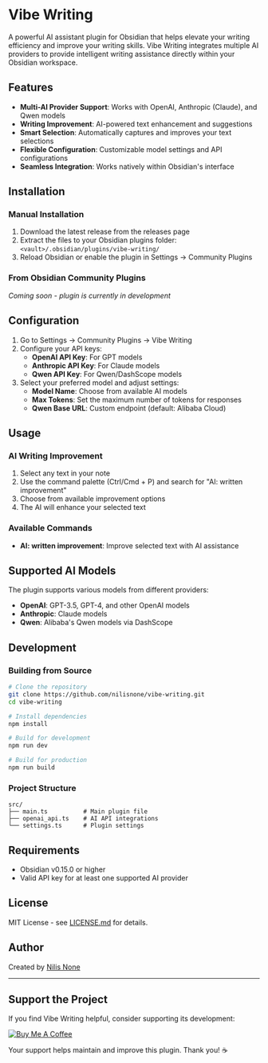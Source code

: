 # Vibe Writing

A powerful AI assistant plugin for Obsidian that helps elevate your writing efficiency and improve your writing skills. Vibe Writing integrates multiple AI providers to provide intelligent writing assistance directly within your Obsidian workspace.

## Features

- **Multi-AI Provider Support**: Works with OpenAI, Anthropic (Claude), and Qwen models
- **Writing Improvement**: AI-powered text enhancement and suggestions
- **Smart Selection**: Automatically captures and improves your text selections
- **Flexible Configuration**: Customizable model settings and API configurations
- **Seamless Integration**: Works natively within Obsidian's interface

## Installation

### Manual Installation

1. Download the latest release from the releases page
2. Extract the files to your Obsidian plugins folder: `<vault>/.obsidian/plugins/vibe-writing/`
3. Reload Obsidian or enable the plugin in Settings → Community Plugins

### From Obsidian Community Plugins

*Coming soon - plugin is currently in development*

## Configuration

1. Go to Settings → Community Plugins → Vibe Writing
2. Configure your API keys:
   - **OpenAI API Key**: For GPT models
   - **Anthropic API Key**: For Claude models  
   - **Qwen API Key**: For Qwen/DashScope models
3. Select your preferred model and adjust settings:
   - **Model Name**: Choose from available AI models
   - **Max Tokens**: Set the maximum number of tokens for responses
   - **Qwen Base URL**: Custom endpoint (default: Alibaba Cloud)

## Usage

### AI Writing Improvement

1. Select any text in your note
2. Use the command palette (Ctrl/Cmd + P) and search for "AI: written improvement"
3. Choose from available improvement options
4. The AI will enhance your selected text

### Available Commands

- **AI: written improvement**: Improve selected text with AI assistance

## Supported AI Models

The plugin supports various models from different providers:

- **OpenAI**: GPT-3.5, GPT-4, and other OpenAI models
- **Anthropic**: Claude models
- **Qwen**: Alibaba's Qwen models via DashScope

## Development

### Building from Source

```bash
# Clone the repository
git clone https://github.com/nilisnone/vibe-writing.git
cd vibe-writing

# Install dependencies
npm install

# Build for development
npm run dev

# Build for production
npm run build
```

### Project Structure

```
src/
├── main.ts          # Main plugin file
├── openai_api.ts    # AI API integrations
└── settings.ts      # Plugin settings
```

## Requirements

- Obsidian v0.15.0 or higher
- Valid API key for at least one supported AI provider

## License

MIT License - see [LICENSE.md](LICENSE.md) for details.

## Author

Created by [Nilis None](https://github.com/nilisnone)

---

## Support the Project

If you find Vibe Writing helpful, consider supporting its development:

[![Buy Me A Coffee](https://cdn.buymeacoffee.com/buttons/v2/default-violet.png)](https://buymeacoffee.com/nilisnone)

Your support helps maintain and improve this plugin. Thank you! ☕